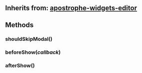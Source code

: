 ## Inherits from: [apostrophe-widgets-editor](../apostrophe-widgets/browser-apostrophe-widgets-editor.md)

## Methods
### shouldSkipModal()

### beforeShow(*callback*)

### afterShow()

